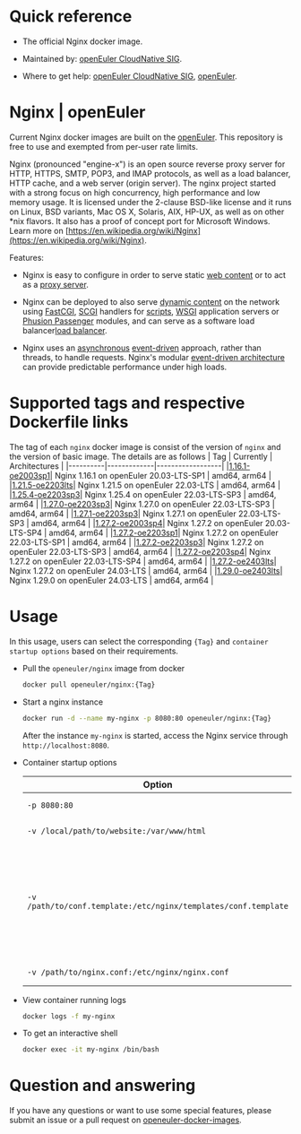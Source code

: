 # Quick reference

- The official Nginx docker image.

- Maintained by: [openEuler CloudNative SIG](https://gitee.com/openeuler/cloudnative).

- Where to get help: [openEuler CloudNative SIG](https://gitee.com/openeuler/cloudnative), [openEuler](https://gitee.com/openeuler/community).

# Nginx | openEuler
Current Nginx docker images are built on the [openEuler](https://repo.openeuler.org/). This repository is free to use and exempted from per-user rate limits.

Nginx (pronounced "engine-x") is an open source reverse proxy server for HTTP, HTTPS, SMTP, POP3, and IMAP protocols, as well as a load balancer, HTTP cache, and a web server (origin server). The nginx project started with a strong focus on high concurrency, high performance and low memory usage. It is licensed under the 2-clause BSD-like license and it runs on Linux, BSD variants, Mac OS X, Solaris, AIX, HP-UX, as well as on other *nix flavors. It also has a proof of concept port for Microsoft Windows. Learn more on [https://en.wikipedia.org/wiki/Nginx](https://en.wikipedia.org/wiki/Nginx)⁠.

Features:
- Nginx is easy to configure in order to serve static [web content](https://en.wikipedia.org/wiki/Web_content) or to act as a [proxy server](https://en.wikipedia.org/wiki/Proxy_server).

- Nginx can be deployed to also serve [dynamic content](https://en.wikipedia.org/wiki/Dynamic_web_pagehttps://en.wikipedia.org/wiki/Dynamic_web_page) on the network using [FastCGI](https://en.wikipedia.org/wiki/FastCGI), [SCGI](https://en.wikipedia.org/wiki/Simple_Common_Gateway_Interface) handlers for [scripts](https://en.wikipedia.org/wiki/Scripting_languagehttps://en.wikipedia.org/wiki/Scripting_language), [WSGI](https://en.wikipedia.org/wiki/Web_Server_Gateway_Interface) application servers or [Phusion Passenger](https://en.wikipedia.org/wiki/Phusion_Passenger) modules, and can serve as a software load balancer[load balancer](https://en.wikipedia.org/wiki/Load_balancing_%28computing%29).

- Nginx uses an [asynchronous](https://en.wikipedia.org/wiki/Asynchronous_system) [event-driven](https://en.wikipedia.org/wiki/Event_%28computing%29) approach, rather than threads, to handle requests. Nginx's modular [event-driven architecture](https://en.wikipedia.org/wiki/Event-driven_architecture) can provide predictable performance under high loads.

# Supported tags and respective Dockerfile links
The tag of each `nginx` docker image is consist of the version of `nginx` and the version of basic image. The details are as follows
|    Tag   |  Currently  |   Architectures  |
|----------|-------------|------------------|
|[1.16.1-oe2003sp1](https://gitee.com/openeuler/openeuler-docker-images/blob/master/Cloud/nginx/1.16.1/20.03-lts-sp1/Dockerfile)| Nginx 1.16.1 on openEuler 20.03-LTS-SP1 | amd64, arm64 |
|[1.21.5-oe2203lts](https://gitee.com/openeuler/openeuler-docker-images/blob/master/Cloud/nginx/1.21.5/22.03-lts/Dockerfile)| Nginx 1.21.5 on openEuler 22.03-LTS | amd64, arm64 |
|[1.25.4-oe2203sp3](https://gitee.com/openeuler/openeuler-docker-images/blob/master/Cloud/nginx/1.25.4/22.03-lts-sp3/Dockerfile)| Nginx 1.25.4 on openEuler 22.03-LTS-SP3 | amd64, arm64 |
|[1.27.0-oe2203sp3](https://gitee.com/openeuler/openeuler-docker-images/blob/master/Cloud/nginx/1.27.0/22.03-lts-sp3/Dockerfile)| Nginx 1.27.0 on openEuler 22.03-LTS-SP3 | amd64, arm64 |
|[1.27.1-oe2203sp3](https://gitee.com/openeuler/openeuler-docker-images/blob/master/Cloud/nginx/1.27.1/22.03-lts-sp3/Dockerfile)| Nginx 1.27.1 on openEuler 22.03-LTS-SP3 | amd64, arm64 |
|[1.27.2-oe2003sp4](https://gitee.com/openeuler/openeuler-docker-images/blob/master/Cloud/nginx/1.27.2/20.03-lts-sp4/Dockerfile)| Nginx 1.27.2 on openEuler 20.03-LTS-SP4 | amd64, arm64 |
|[1.27.2-oe2203sp1](https://gitee.com/openeuler/openeuler-docker-images/blob/master/Cloud/nginx/1.27.2/22.03-lts-sp1/Dockerfile)| Nginx 1.27.2 on openEuler 22.03-LTS-SP1 | amd64, arm64 |
|[1.27.2-oe2203sp3](https://gitee.com/openeuler/openeuler-docker-images/blob/master/Cloud/nginx/1.27.2/22.03-lts-sp3/Dockerfile)| Nginx 1.27.2 on openEuler 22.03-LTS-SP3 | amd64, arm64 |
|[1.27.2-oe2203sp4](https://gitee.com/openeuler/openeuler-docker-images/blob/master/Cloud/nginx/1.27.2/22.03-lts-sp4/Dockerfile)| Nginx 1.27.2 on openEuler 22.03-LTS-SP4 | amd64, arm64 |
|[1.27.2-oe2403lts](https://gitee.com/openeuler/openeuler-docker-images/blob/master/Cloud/nginx/1.27.2/24.03-lts/Dockerfile)| Nginx 1.27.2 on openEuler 24.03-LTS | amd64, arm64 |
|[1.29.0-oe2403lts](https://gitee.com/openeuler/openeuler-docker-images/blob/master/Cloud/nginx/1.29.0/24.03-lts/Dockerfile)| Nginx 1.29.0 on openEuler 24.03-LTS | amd64, arm64 |

# Usage
In this usage, users can select the corresponding `{Tag}` and `container startup options` based on their requirements.

- Pull the `openeuler/nginx` image from docker

	```bash
	docker pull openeuler/nginx:{Tag}
	```

- Start a nginx instance

	```bash
	docker run -d --name my-nginx -p 8080:80 openeuler/nginx:{Tag}
	```
	After the instance `my-nginx` is started, access the Nginx service through `http://localhost:8080`.

- Container startup options

	| Option | Description |
	|--|--|
	| `-p 8080:80` | Expose nginx on `localhost:8080`. |
	| `-v /local/path/to/website:/var/www/html` | Mount and serve a local website. |
	| `-v /path/to/conf.template:/etc/nginx/templates/conf.template`	| Mount template files inside `/etc/nginx/templates`. They will be processed and the results will be placed at `/etc/nginx/conf.d`. (e.g. `listen ${NGINX_PORT}`; will generate `listen 80`). |
	| `-v /path/to/nginx.conf:/etc/nginx/nginx.conf` | Local [configuration file](https://nginx.org/en/docs/)⁠ `nginx.conf`. |

- View container running logs

	```bash
	docker logs -f my-nginx
	```

- To get an interactive shell

	```bash
	docker exec -it my-nginx /bin/bash
	```
	
# Question and answering
If you have any questions or want to use some special features, please submit an issue or a pull request on [openeuler-docker-images](https://gitee.com/openeuler/openeuler-docker-images).
